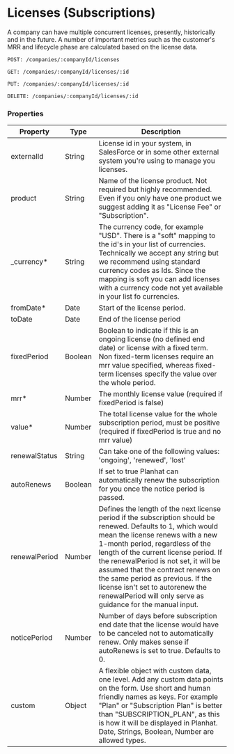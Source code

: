 # Licenses (Subscriptions)



A company can have multiple concurrent licenses, presently, historically and in the future.
A number of important metrics such as the customer's MRR and lifecycle phase are calculated based on the
license data.


`POST: /companies/:companyId/licenses`

`GET: /companies/:companyId/licenses/:id`

`PUT: /companies/:companyId/licenses/:id`

`DELETE: /companies/:companyId/licenses/:id`


### Properties

Property | Type | Description
--------- | ----------- | -----------
externalId | String | License id in your system, in SalesForce or in some other external system you're using to manage you licenses.
product | String | Name of the license product. Not required but highly recommended. Even if you only have one product we suggest adding it as "License Fee" or "Subscription".
\_currency* | String | The currency code, for example "USD". There is a "soft" mapping to the id's in your list of currencies. Technically we accept any string but we recommend using standard currency codes as Ids. Since the mapping is soft you can add licenses with a currency code not yet available in your list fo currencies.
fromDate* | Date | Start of the license period.
toDate | Date | End of the license period
fixedPeriod | Boolean | Boolean to indicate if this is an ongoing license (no defined end date) or license with a fixed term. Non fixed-term licenses require an mrr value specified, whereas fixed-term licenses specify the value over the whole period.
mrr* | Number | The monthly license value (required if fixedPeriod is false)
value* | Number | The total license value for the whole subscription period, must be positive (required if fixedPeriod is true and no mrr value)
renewalStatus | String | Can take one of the following values: 'ongoing', 'renewed', 'lost'
autoRenews | Boolean | If set to true Planhat can automatically renew the subscription for you once the notice period is passed.
renewalPeriod | Number | Defines the length of the next license period if the subscription should be renewed. Defaults to 1, which would mean the license renews with a new 1-month period, regardless of the length of the current license period. If the renewalPeriod is not set, it will be assumed that the contract renews on the same period as previous. If the license isn't set to autorenew the renewalPeriod will only serve as guidance for the manual input.
noticePeriod | Number | Number of days before subscription end date that the license would have to be canceled not to automatically renew. Only makes sense if autoRenews is set to true. Defaults to 0.
custom | Object | A flexible object with custom data, one level. Add any custom data points on the form. Use short and human friendly names as keys. For example "Plan" or "Subscription Plan" is better than "SUBSCRIPTION_PLAN", as this is how it will be displayed in Planhat. Date, Strings, Boolean, Number are allowed types.
